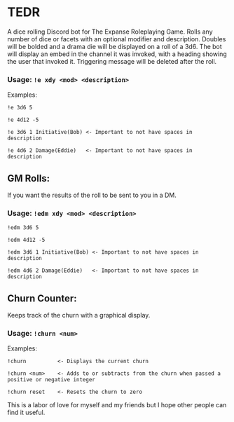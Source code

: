 # TEDR
A dice rolling Discord bot for The Expanse Roleplaying Game. Rolls any number of dice or facets with an optional modifier and description. Doubles will be bolded and a drama die will be displayed on a roll of a 3d6. The bot will display an embed in the channel it was invoked, with a heading showing the user that invoked it. Triggering message will be deleted after the roll.

### Usage: ```!e xdy <mod> <description>```
  
Examples:
  
```
!e 3d6 5
  
!e 4d12 -5
  
!e 3d6 1 Initiative(Bob) <- Important to not have spaces in description
  
!e 4d6 2 Damage(Eddie)   <- Important to not have spaces in description
```

## GM Rolls:
If you want the results of the roll to be sent to you in a DM.

### Usage: ```!edm xdy <mod> <description>```

```
!edm 3d6 5
  
!edm 4d12 -5
  
!edm 3d6 1 Initiative(Bob) <- Important to not have spaces in description
  
!edm 4d6 2 Damage(Eddie)   <- Important to not have spaces in description
```

## Churn Counter:
Keeps track of the churn with a graphical display.

### Usage: `!churn <num>`

 Examples:
 
 ```
!churn          <- Displays the current churn
                     
!churn <num>    <- Adds to or subtracts from the churn when passed a positive or negative integer
                  
!churn reset    <- Resets the churn to zero
```

This is a labor of love for myself and my friends but I hope other people can find it useful.
